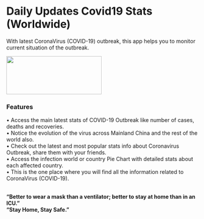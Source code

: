 # Daily Updates Covid19 Stats (Worldwide)
With latest CoronaVirus (COVID-19) outbreak, this app helps you to monitor current situation of the outbreak.

<a href="https://play.google.com/store/apps/details?id=covid.info.tracker" target="_blank"><img src="https://camo.githubusercontent.com/59c5c810fc8363f8488c3a36fc78f89990d13e99/68747470733a2f2f706c61792e676f6f676c652e636f6d2f696e746c2f656e5f75732f6261646765732f696d616765732f67656e657269632f656e5f62616467655f7765625f67656e657269632e706e67" width="250px" height="100px"></a>

<h3>Features</h3>
•	Access the main latest stats of COVID-19 Outbreak like number of cases, deaths and recoveries.<br>
•	Notice the evolution of the virus across Mainland China and the rest of the world also.<br>
•	Check out the latest and most popular stats info about Coronavirus Outbreak, share them with your friends.<br>
•	Access the infection world or country Pie Chart with detailed stats about each affected country.<br>
•	This is the one place where you will find all the information related to CoronaVirus (COVID-19).<br><br>

<b>“Better to wear a mask than a ventilator; better to stay at home than in an ICU.”<br>
“Stay Home, Stay Safe.”</b>

